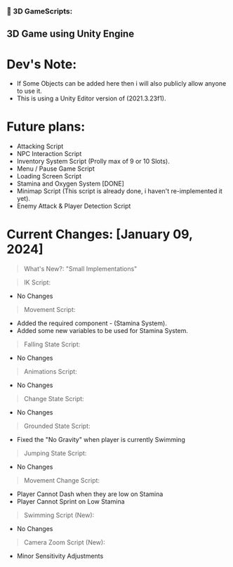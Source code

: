 ### 🔨 3D GameScripts:
3D Game using Unity Engine
---

<h1>Dev's Note:</h1>

- If Some Objects can be added here then i will also publicly allow anyone to use it.
- This is using a Unity Editor version of (2021.3.23f1).

<h1>Future plans:</h1>

- Attacking Script
- NPC Interaction Script
- Inventory System Script (Prolly max of 9 or 10 Slots).
- Menu / Pause Game Script
- Loading Screen Script
- Stamina and Oxygen System [DONE]
- Minimap Script (This script is already done, i haven't re-implemented it yet).
- Enemy Attack & Player Detection Script

<h1>Current Changes: [January 09, 2024]</h1>

> What's New?: "Small Implementations"

> IK Script:
- No Changes
  
> Movement Script:
- Added the required component - (Stamina System).
- Added some new variables to be used for Stamina System.

> Falling State Script:
- No Changes

> Animations Script:
- No Changes

> Change State Script:
- No Changes

> Grounded State Script:
- Fixed the "No Gravity" when player is currently Swimming

> Jumping State Script:
- No Changes

> Movement Change Script:
- Player Cannot Dash when they are low on Stamina
- Player Cannot Sprint on Low Stamina

> Swimming Script (New):
- No Changes

> Camera Zoom Script (New):
- Minor Sensitivity Adjustments

